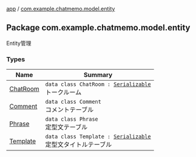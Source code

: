[app](../index.md) / [com.example.chatmemo.model.entity](./index.md)

## Package com.example.chatmemo.model.entity

Entity管理

### Types

| Name | Summary |
|---|---|
| [ChatRoom](-chat-room/index.md) | `data class ChatRoom : `[`Serializable`](https://developer.android.com/reference/java/io/Serializable.html)<br>トークルーム |
| [Comment](-comment/index.md) | `data class Comment`<br>コメントテーブル |
| [Phrase](-phrase/index.md) | `data class Phrase`<br>定型文テーブル |
| [Template](-template/index.md) | `data class Template : `[`Serializable`](https://developer.android.com/reference/java/io/Serializable.html)<br>定型文タイトルテーブル |
